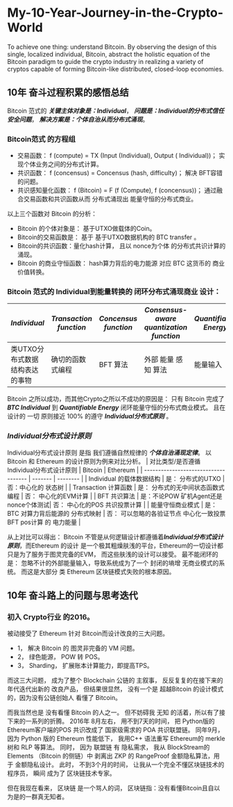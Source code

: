# My-10-Year-Journey-in-the-Crypto-World
To achieve one thing: understand Bitcoin. By observing the design of this single, localized individual, Bitcoin, abstract the holistic equation of the Bitcoin paradigm to guide the crypto industry in realizing a variety of cryptos capable of forming Bitcoin-like distributed, closed-loop economies.

## 10年 奋斗过程积累的感悟总结
Bitcoin 范式的 ***关键主体对象是：Individual***， ***问题是：Individual的分布式信任安全问题***， ***解决方案是：个体自治从而分布式涌现***。


### Bitcoin范式 的方程组
-  交易函数： f (compute) = TX (Input (Individual), Output ( Individual))；  实现个体业务之间的分布式计算。
-  共识函数： f (concensus) = Concensus (hash, difficulty)； 解决 BFT容错的问题。
-  共识感知量化函数： f (Bitcoin) = F (f (Compute), f (concensus))；  通过融合交易函数和共识函数从而 分布式涌现出 能量守恒的分布式商业。

以上三个函数对 Bitcoin 的分析：
- Bitcoin 的个体对象是： 基于UTXO做载体的Coin。 
- Bitcoin的交易函数是： 基于 基于UTXO数据机构的 BTC transfer 。
- Bitcoin的共识函数：量化hash计算， 且以 nonce为个体 的分布式共识计算的 涌现。
- Bitcoin 的商业守恒函数： hash算力背后的电力能源 对应 BTC 这货币的 商业价值转换。

### Bitcoin 范式的 Individual到能量转换的 闭环分布式涌现商业 设计：
| ***Individual*** | ***Transaction function*** | ***Concensus function*** | ***Consensus-aware quantization function*** | ***Quantifiable Energy*** |
| ---------------- | -------------------------- | ------------------------ | ------------------------------------------- | --------------------------|
| 类UTXO分布式数据结构表达的事物 | 确切的函数式编程    | BFT 算法                  | 外部 能量 感知 算法                            | 能量输入 |

Bitcoin 之所以成功，而其他Crypto之所以不成功的原因是： 
只有 Bitcoin 完成了  ***BTC Individual*** 到 ***Quantifiable Energy*** 闭环能量守恒的分布式商业模式。
且在设计的 一切 原则接近 100% 的遵守 ***Individual分布式原则*** 。

### ***Individual分布式设计原则***
Individual分布式设计原则 是指 我们遵循自然规律的 ***个体自治涌现定律***。 
以 Bitcoin 和 Ethereum 的设计原则为例来对比分析。
| 对比类型/是否遵循Individual分布式设计原则 | Bitcoin | Ethereum |
| ------------------------------------ | ------- | -------- |
| Individual 的载体数据结构 | 是： 分布式的UTXO | 否：中心化的 状态树 |
| Transaction 计算函数 | 是： 分布式的无中间状态函数式编程 | 否： 中心化的EVM计算 |
| BFT 共识算法 | 是：不论POW 矿机Agent还是 nonce个体测试| 否： 中心化的POS 共识投票计算 |
| 能量守恒商业模式 | 是： BTC 对算力背后能源的 分布式映射 | 否： 可以忽略的各验证节点 中心化一致投票 BFT pos计算 的 电力能量 |

从上对比可以得出： Bitcoin 不管是从何逻辑设计都遵循着***Individual分布式设计原则***，而Ethereum 的设计 是一个极其粗燥肤浅的平台，Ethereum的一切设计都只是为了服务于图灵完备的EVM， 而这些肤浅的设计可以接受。
最不能闭环的是： 忽略不计的外部能量输入，导致系统成为了一个 封闭的墒增 无商业模式的系统。 而这是大部分 类 Ethereum 区块链模式失败的根本原因。

## 10年 奋斗路上的问题与思考迭代
### 初入 Crypto行业 的2016。
被动接受了 Ethereum 针对 Bitcoin而设计改良的三大问题。
- 1， 解决 Bitcoin 的 图灵非完备的 VM 问题。
- 2， 绿色能源， POW 转 POS。
- 3， Sharding， 扩展账本计算能力，即提高TPS。

而这三大问题， 成为了整个 Blockchain 公链的 主叙事， 反反复复的在接下来的年代迭代出新的 改良产品， 但结果很显然， 没有一个是 超越Bitcoin 的设计模式的，因为没有公链创始人 看懂了 Bitcoin。

而我当然也是 没有看懂 Bitcoin 的人之一。
但不妨碍我 无知 的活着，所以有了接下来的一系列的折腾。 
2016年 8月左右， 用不到7天的时间， 把 Python版的 Ethereum客户端的POS 共识改成了 国家级需求的 POA 共识联盟链。 
同年9月， 因为 Python 版的 Ethereum 性能低下， 我用C++ 语法重写 Ethereum的 merkle 树和 RLP 等算法。 
同时， 因为 联盟链 有 隐私需求， 我从 BlockStream的 Elements （Bitcoin 的侧链）中 剥离出 ZKP 的 RangeProof 金额隐私算法，用于 金额隐私设计。 
此时， 不到3个月的时间， 让我从一个完全不懂区块链技术的程序员， 瞬间 成为了 区块链技术专家。 

但在我现在看来， 区块链 是一个骂人的词， 区块链指：没有看懂Bitcoin且自以为是的一群真无知者。
